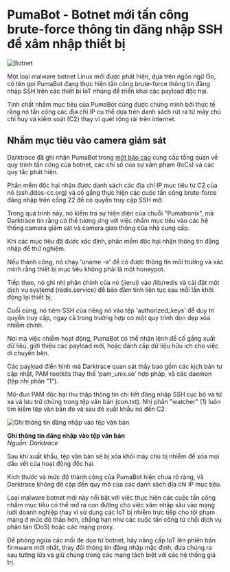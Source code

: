 # PumaBot - Botnet mới tấn công brute-force thông tin đăng nhập SSH để xâm nhập thiết bị

![Botnet](https://www.bleepstatic.com/content/hl-images/2022/11/30/botnet.jpg)

Một loại malware botnet Linux mới được phát hiện, dựa trên ngôn ngữ Go, có tên gọi PumaBot đang thực hiện tấn công brute-force thông tin đăng nhập SSH trên các thiết bị IoT nhúng để triển khai các payload độc hại.

Tính chất nhắm mục tiêu của PumaBot cũng được chứng minh bởi thực tế rằng nó tấn công các địa chỉ IP cụ thể dựa trên danh sách rút ra từ máy chủ chỉ huy và kiểm soát (C2) thay vì quét rộng rãi trên internet.

## Nhắm mục tiêu vào camera giám sát

Darktrace đã ghi nhận PumaBot trong [một báo cáo](https://www.darktrace.com/blog/pumabot-novel-botnet-targeting-iot-surveillance-devices) cung cấp tổng quan về quy trình tấn công của botnet, các chỉ số của sự xâm phạm (IoCs) và các quy tắc phát hiện.

Phần mềm độc hại nhận được danh sách các địa chỉ IP mục tiêu từ C2 của nó (ssh.ddos-cc.org) và cố gắng thực hiện các cuộc tấn công brute-force đăng nhập trên cổng 22 để có quyền truy cập SSH mở.

Trong quá trình này, nó kiểm tra sự hiện diện của chuỗi "Pumatronix", mà Darktrace tin rằng có thể tương ứng với việc nhắm mục tiêu vào các hệ thống camera giám sát và camera giao thông của nhà cung cấp.

Khi các mục tiêu đã được xác định, phần mềm độc hại nhận thông tin đăng nhập để thử nghiệm.

Nếu thành công, nó chạy 'uname -a' để có được thông tin môi trường và xác minh rằng thiết bị mục tiêu không phải là một honeypot.

Tiếp theo, nó ghi nhị phân chính của nó (jierui) vào /lib/redis và cài đặt một dịch vụ systemd (redis.service) để bảo đảm tính liên tục sau mỗi lần khởi động lại thiết bị.

Cuối cùng, nó tiêm SSH của riêng nó vào tệp 'authorized_keys' để duy trì quyền truy cập, ngay cả trong trường hợp có một quy trình dọn dẹp xóa nhiễm chính.

Nơi mà việc nhiễm hoạt động, PumaBot có thể nhận lệnh để cố gắng xuất dữ liệu, giới thiệu các payload mới, hoặc đánh cắp dữ liệu hữu ích cho việc di chuyển bên.

Các payload điển hình mà Darktrace quan sát thấy bao gồm các kịch bản tự cập nhật, PAM rootkits thay thế 'pam_unix.so' hợp pháp, và các daemon (tệp nhị phân "1").

Mô-đun PAM độc hại thu thập thông tin chi tiết đăng nhập SSH cục bộ và từ xa và lưu trữ chúng trong tệp văn bản (con.txt). Nhị phân "watcher" (1) luôn tìm kiếm tệp văn bản đó và sau đó xuất khẩu nó đến C2.

![Ghi thông tin đăng nhập vào tệp văn bản](https://www.bleepstatic.com/images/news/u/1220909/2025/May/credentials.jpg)

**Ghi thông tin đăng nhập vào tệp văn bản**  
_Nguồn: Darktrace_

Sau khi xuất khẩu, tệp văn bản sẽ bị xóa khỏi máy chủ bị nhiễm để xóa mọi dấu vết của hoạt động độc hại.

Kích thước và mức độ thành công của PumaBot hiện chưa rõ ràng, và Darktrace không đề cập đến quy mô của các danh sách địa chỉ IP mục tiêu.

Loại malware botnet mới này nổi bật với việc thực hiện các cuộc tấn công nhắm mục tiêu có thể mở ra con đường cho việc xâm nhập sâu vào mạng lưới doanh nghiệp thay vì sử dụng các IoT bị nhiễm trực tiếp cho tội phạm mạng ở mức độ thấp hơn, chẳng hạn như các cuộc tấn công từ chối dịch vụ phân tán (DoS) hoặc các mạng proxy.

Để phòng ngừa các mối đe dọa từ botnet, hãy nâng cấp IoT lên phiên bản firmware mới nhất, thay đổi thông tin đăng nhập mặc định, đưa chúng ra sau tường lửa và giữ chúng trong các mạng tách biệt với các hệ thống giá trị.